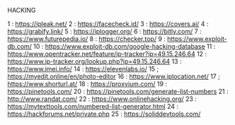 
HACKING 

1 : https://ipleak.net/
2 : https://facecheck.id/
3 : https://covers.ai/
4 : https://grabify.link/
5 : https://iplogger.org/
6 : https://bitly.com/
7 : https://www.futurepedia.io/
8 : https://checker.top/
9 : https://www.exploit-db.com/
10 : https://www.exploit-db.com/google-hacking-database
11 : https://www.opentracker.net/feature/ip-tracker?ip=49.15.246.64
12 : https://www.ip-tracker.org/lookup.php?ip=49.15.246.64
13 : https://www.imei.info/
14 : https://elevenlabs.io/
15 ; https://myedit.online/en/photo-editor
16 : https://www.iplocation.net/
17 ; https://www.shorturl.at/
18 : https://proxyium.com/
19 : https://pinetools.com/
20 : https://pinetools.com/generate-list-numbers
21 : http://www.randat.com/
22 : https://www.onlinehacking.org/
23 : https://mytexttools.com/numbered-list-generator.html
24 : https://hackforums.net/private.php
25 : https://soliddevtools.com/

